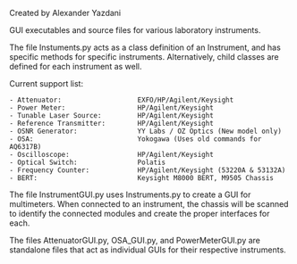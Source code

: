 Created by Alexander Yazdani

GUI executables and source files for various laboratory instruments.

The file Instuments.py acts as a class definition of an Instrument, and has specific methods for specific instruments.  Alternatively, child classes are defined for each instrument as well.

Current support list:

    - Attenuator:                   EXFO/HP/Agilent/Keysight
    - Power Meter:                  HP/Agilent/Keysight
    - Tunable Laser Source:         HP/Agilent/Keysight
    - Reference Transmitter:        HP/Agilent/Keysight
    - OSNR Generator:               YY Labs / OZ Optics (New model only)
    - OSA:                          Yokogawa (Uses old commands for AQ6317B)
    - Oscilloscope:                 HP/Agilent/Keysight
    - Optical Switch:               Polatis
    - Frequency Counter:            HP/Agilent/Keysight (53220A & 53132A)
    - BERT:                         Keysight M8000 BERT, M9505 Chassis

The file InstrumentGUI.py uses Instruments.py to create a GUI for multimeters.  When connected to an instrument, the chassis will be scanned to identify the connected modules and create the proper interfaces for each.

The files AttenuatorGUI.py, OSA_GUI.py, and PowerMeterGUI.py are standalone files that act as individual GUIs for their respective instruments.  
